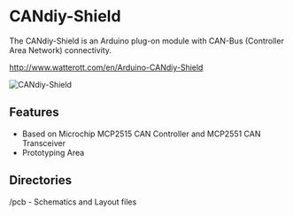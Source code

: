 # CANdiy-Shield
The CANdiy-Shield is an Arduino plug-on module with CAN-Bus (Controller Area Network) connectivity.

<http://www.watterott.com/en/Arduino-CANdiy-Shield>

![CANdiy-Shield](https://github.com/watterott/CANdiy-Shield/raw/master/img/candiy-shield.jpg)


## Features
 * Based on Microchip MCP2515 CAN Controller and MCP2551 CAN Transceiver
 * Prototyping Area


## Directories
 /pcb - Schematics and Layout files
